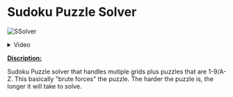 # Sudoku Puzzle Solver

![SSolver](https://github.com/user-attachments/assets/21945507-7c00-40ef-880c-18c51b4660c6)

<details>
  <summary>Video</summary>
  https://github.com/user-attachments/assets/bc78bca8-2866-4024-8f4c-813ba12705c2
</details>

<b><u>Discription:</u></b>

Sudoku Puzzle solver that handles mutiple grids plus puzzles that are 1-9/A-Z. This basically "brute forces" the puzzle. The harder the puzzle is, the longer it will take to solve. 
